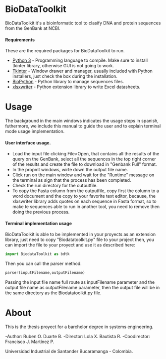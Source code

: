 # BioDataToolkit

BioDataToolkit it's a bioinformatic tool to clasify DNA and protein sequences from the GenBank at NCBI.

#### Requirements
These are the required packages for BioDataToolkit to run.
* [Python 3](https://www.python.org/downloads/) - Programming language to compile. Make sure to install tkinter library, otherwise GUI is not going to work.
* [Tkinter](https://docs.python.org/3.7/library/tkinter.html) - Window drawer and manager, usually included with Python installers, just check the box during the installation.
* [BioPython](https://biopython.org/) - Python library to manage sequences files.
* [xlsxwriter](https://xlsxwriter.readthedocs.io/) - Python extension library to write Excel datasheets.

# Usage
The background in the main windows indicates the usage steps in spanish, futhermore, we include this manual to guide the user and to explain terminal mode usage implementation.

#### User interface usage.
  - Load the input file clicking File>Open, that contains all the results of the query on the GenBank, select all the sequences in the top right corner of the results and create the file to download in "Genbank Full" format.
  - In the propmt windows, wirte down the output file name.
  - Click run on the main window and wait for the "Runtime" message on the terminal as sign that the process has been completed.
  - Check the run directory for the outputfile.
  - To copy the Fasta column from the outputfile, copy first the column to a word document and the copy to your favorite text editor, because, the xlxswriter library adds quotes on each sequence in Fasta format, so to make te sequences able to run in another tool, you need to remove then doing the previous process.

#### Terminal implementation usage
BioDataToolkit is able to be implemented in your proyects as an extension library, just need to copy "Biodatatoolkit.py" file to your project then, you can import the file to your proyect and use it as described here:
```python
import BiodataToolkit as bdtk
```
Then you can call the parser method.
```python
parser(inputFilename,outputFilename)
```
Passing the input file name full route as inputFilename parameter and the output file name as outputFilename parameter, then the output file will be in the same directory as the Biodatatoolkit.py file.

# About
This is the thesis proyect for a barchelor degree in systems engineering.

-Author: Ruben O. Duarte B.
-Director: Lola X. Bautista R.
-Coodirector: Francisco J. Martínez P.

Universidad Industrial de Santander
Bucaramanga - Colombia.